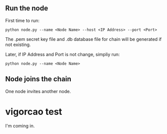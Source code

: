 
## Run the node

First time to run:

    python node.py --name <Node Name> --host <IP Address> --port <Port>

The .pem secret key file and .db database file for chain will be generated if not existing.

Later, if IP Address and Port is not change, simpliy run:

    python node.py --name <Node Name>

## Node joins the chain

One node invites another node.

# vigorcao test
I'm coming in. 


